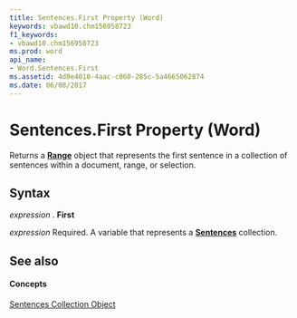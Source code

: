```yaml
---
title: Sentences.First Property (Word)
keywords: vbawd10.chm156958723
f1_keywords:
- vbawd10.chm156958723
ms.prod: word
api_name:
- Word.Sentences.First
ms.assetid: 4d9e4010-4aac-c060-285c-5a4665062874
ms.date: 06/08/2017
---
```



# Sentences.First Property (Word)

Returns a  **[Range](Word.Range.md)** object that represents the first sentence in a collection of sentences within a document, range, or selection.


## Syntax

 _expression_ . **First**

 _expression_ Required. A variable that represents a **[Sentences](Word.sentences.md)** collection.


## See also


#### Concepts


[Sentences Collection Object](Word.sentences.md)

